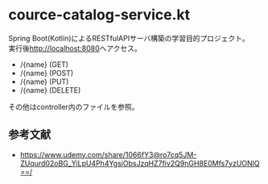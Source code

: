 # cource-catalog-service.kt

Spring Boot(Kotlin)によるRESTfulAPIサーバ構築の学習目的プロジェクト。  
実行後<http://localhost:8080>へアクセス。  

- /{name} (GET)
- /{name} (POST)
- /{name} (PUT)
- /{name} (DELETE)

その他はcontroller内のファイルを参照。  

## 参考文献

- <https://www.udemy.com/share/1066fY3@ro7cq5JM-ZUqurd02oBG_YiLpU4Ph4YgsiObsJzqHZ7fiv2Q9nGH8E0Mfs7yzUONlQ==/>
